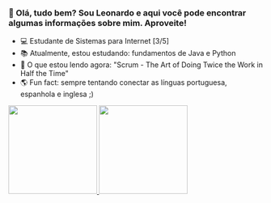 ### 👋 Olá, tudo bem? Sou Leonardo e aqui você pode encontrar algumas informações sobre mim. Aproveite!

- 💻 Estudante de Sistemas para Internet [3/5]
- 📚 Atualmente, estou estudando: fundamentos de Java e Python
- 📙 O que estou lendo agora: "Scrum - The Art of Doing Twice the Work in Half the Time"
- 🌎 Fun fact: sempre tentando conectar as línguas portuguesa, espanhola e inglesa ;)

<div>
  <a href="https://github.com/leonardonps">
    <img height="175px" src="https://github-readme-stats.vercel.app/api?username=leonardonps&theme=transparent" />
    <img height="175px" src="https://github-readme-stats.vercel.app/api/top-langs/?username=leonardonps&layout=compact&langs_count=16&theme=transparent" />
  </a>
</div>
